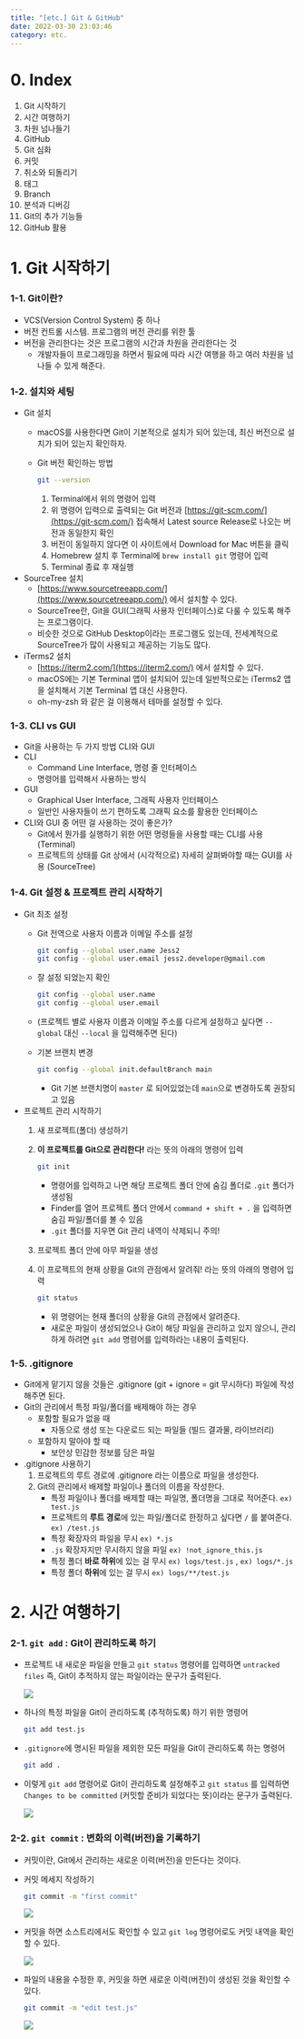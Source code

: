 ```yaml
---
title: "[etc.] Git & GitHub"
date: 2022-03-30 23:03:46
category: etc.
---
```


# 0. Index

1. Git 시작하기
2. 시간 여행하기
3. 차원 넘나들기
4. GitHub
5. Git 심화
6. 커밋
7. 취소와 되돌리기
8. 태그
9. Branch
10. 분석과 디버깅
11. Git의 추가 기능들
12. GitHub 활용

# 1. Git 시작하기

### 1-1. Git이란?

- VCS(Version Control System) 중 하나
- 버전 컨트롤 시스템. 프로그램의 버전 관리를 위한 툴
- 버전을 관리한다는 것은 프로그램의 시간과 차원을 관리한다는 것
    - 개발자들이 프로그래밍을 하면서 필요에 따라 시간 여행을 하고 여러 차원을 넘나들 수 있게 해준다.

### 1-2. 설치와 세팅

- Git 설치
    - macOS를 사용한다면 Git이 기본적으로 설치가 되어 있는데, 최신 버전으로 설치가 되어 있는지 확인하자.
    - Git 버전 확인하는 방법
        
        ```bash
        git --version
        ```
        
        1. Terminal에서 위의 명령어 입력
        2. 위 명령어 입력으로 출력되는 Git 버전과 [https://git-scm.com/](https://git-scm.com/) 접속해서 Latest source Release로 나오는 버전과 동일한지 확인
        3. 버전이 동일하지 않다면 이 사이트에서 Download for Mac 버튼을 클릭
        4. Homebrew 설치 후 Terminal에 `brew install git` 명령어 입력
        5. Terminal 종료 후 재실행
- SourceTree 설치
    - [https://www.sourcetreeapp.com/](https://www.sourcetreeapp.com/) 에서 설치할 수 있다.
    - SourceTree란, Git을 GUI(그래픽 사용자 인터페이스)로 다룰 수 있도록 해주는 프로그램이다.
    - 비슷한 것으로 GitHub Desktop이라는 프로그램도 있는데, 전세계적으로 SourceTree가 많이 사용되고 제공하는 기능도 많다.
- iTerms2 설치
    - [https://iterm2.com/](https://iterm2.com/) 에서 설치할 수 있다.
    - macOS에는 기본 Terminal 앱이 설치되어 있는데 일반적으로는 iTerms2 앱을 설치해서 기본 Terminal 앱 대신 사용한다.
    - oh-my-zsh 와 같은 걸 이용해서 테마를 설정할 수 있다.
    

### 1-3. CLI vs GUI

- Git을 사용하는 두 가지 방법 CLI와 GUI
- CLI
    - Command Line Interface, 명령 줄 인터페이스
    - 명령어를 입력해서 사용하는 방식
- GUI
    - Graphical User Interface, 그래픽 사용자 인터페이스
    - 일반인 사용자들이 쓰기 편하도록 그래픽 요소를 활용한 인터페이스
- CLI와 GUI 중 어떤 걸 사용하는 것이 좋은가?
    - Git에서 뭔가를 실행하기 위한 어떤 명령들을 사용할 때는 CLI를 사용 (Terminal)
    - 프로젝트의 상태를 Git 상에서 (시각적으로) 자세히 살펴봐야할 때는 GUI를 사용 (SourceTree)
    

### 1-4. Git 설정 & 프로젝트 관리 시작하기

- Git 최초 설정
    - Git 전역으로 사용자 이름과 이메일 주소를 설정
        
        ```bash
        git config --global user.name Jess2
        git config --global user.email jess2.developer@gmail.com
        ```
        
    - 잘 설정 되었는지 확인
        
        ```bash
        git config --global user.name
        git config --global user.email
        ```
        
    - (프로젝트 별로 사용자 이름과 이메일 주소를 다르게 설정하고 싶다면 `--global` 대신 `--local` 을 입력해주면 된다)
    - 기본 브랜치 변경
        
        ```bash
        git config --global init.defaultBranch main
        ```
        
        - Git 기본 브랜치명이 `master` 로 되어있었는데 `main`으로 변경하도록 권장되고 있음
- 프로젝트 관리 시작하기
    1. 새 프로젝트(폴더) 생성하기
    2. **이 프로젝트를 Git으로 관리한다!** 라는 뜻의 아래의 명령어 입력
        
        ```bash
        git init
        ```
        
        - 명령어를 입력하고 나면 해당 프로젝트 폴더 안에 숨김 폴더로 `.git` 폴더가 생성됨
        - Finder를 열어 프로젝트 폴더 안에서 `command + shift + .` 을 입력하면 숨김 파일/폴더를 볼 수 있음
        - `.git` 폴더를 지우면 Git 관리 내역이 삭제되니 주의!
    3. 프로젝트 폴더 안에 아무 파일을 생성
    4. 이 프로젝트의 현재 상황을 Git의 관점에서 알려줘! 라는 뜻의 아래의 명령어 입력
        
        ```bash
        git status
        ```
        
        - 위 명령어는 현재 폴더의 상황을 Git의 관점에서 알려준다.
        - 새로운 파일이 생성되었으나 Git이 해당 파일을 관리하고 있지 않으니, 관리하게 하려면 `git add` 명령어를 입력하라는 내용이 출력된다.
    

### 1-5. .gitignore

- Git에게 맡기지 않을 것들은 .gitignore (git + ignore = git 무시하다) 파일에 작성해주면 된다.
- Git의 관리에서 특정 파일/폴더를 배제해야 하는 경우
    - 포함할 필요가 없을 때
        - 자동으로 생성 또는 다운로드 되는 파일들 (빌드 결과물, 라이브러리)
    - 포함하지 말아야 할 때
        - 보안상 민감한 정보를 담은 파일
- .gitignore 사용하기
    1. 프로젝트의 루트 경로에 .gitignore 라는 이름으로 파일을 생성한다.
    2. Git의 관리에서 배제할 파일이나 폴더의 이름을 작성한다.
        - 특정 파일이나 폴더를 배제할 때는 파일명, 폴더명을 그대로 적어준다. `ex) test.js`
        - 프로젝트의 **루트 경로**에 있는 파일/폴더로 한정하고 싶다면 `/` 를 붙여준다. `ex) /test.js`
        - 특정 확장자의 파일을 무시 `ex) *.js`
        - `.js` 확장자지만 무시하지 않을 파일 `ex) !not_ignore_this.js`
        - 특정 폴더 **바로 하위**에 있는 걸 무시 `ex) logs/test.js` , `ex) logs/*.js`
        - 특정 폴더 **하위**에 있는 걸 무시 `ex) logs/**/test.js`

# 2. 시간 여행하기

### 2-1. `git add` : Git이 관리하도록 하기

- 프로젝트 내 새로운 파일을 만들고 `git status` 명령어를 입력하면 `untracked files` 즉, Git이 추적하지 않는 파일이라는 문구가 출력된다.

  ![](images/git-1.png)

- 하나의 특정 파일을 Git이 관리하도록 (추적하도록) 하기 위한 명령어

    ```bash
    git add test.js
    ```

- `.gitignore`에 명시된 파일을 제외한 모든 파일을 Git이 관리하도록 하는 명령어

    ```bash
    git add .
    ```

- 이렇게 `git add` 명령어로 Git이 관리하도록 설정해주고 `git status` 를 입력하면 `Changes to be committed` (커밋할 준비가 되었다는 뜻)이라는 문구가 출력된다.

  ![](images/git-2.png)


### 2-2. `git commit` : 변화의 이력(버전)을 기록하기

- 커밋이란, Git에서 관리하는 새로운 이력(버전)을 만든다는 것이다.
- 커밋 메세지 작성하기

    ```bash
    git commit -m "first commit"
    ```

  ![](images/git-3.png)

- 커밋을 하면 소스트리에서도 확인할 수 있고 `git log` 명령어로도 커밋 내역을 확인할 수 있다.

  ![](images/git-4.png)

- 파일의 내용을 수정한 후, 커밋을 하면 새로운 이력(버전)이 생성된 것을 확인할 수 있다.

    ```bash
    git commit -m "edit test.js"
    ```

  ![](images/git-5.png)
